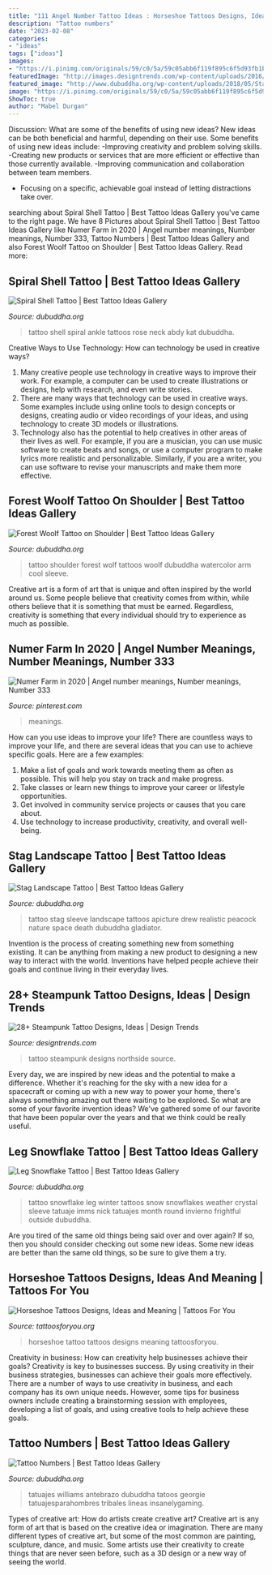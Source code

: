 ```yaml
---
title: "111 Angel Number Tattoo Ideas : Horseshoe Tattoos Designs, Ideas And Meaning"
description: "Tattoo numbers"
date: "2023-02-08"
categories:
- "ideas"
tags: ["ideas"]
images:
- "https://i.pinimg.com/originals/59/c0/5a/59c05abb6f119f895c6f5d93fb1bf715.jpg"
featuredImage: "http://images.designtrends.com/wp-content/uploads/2016/02/08111312/Northside-Steampunk-Tattoo-Design.jpg"
featured_image: "http://www.dubuddha.org/wp-content/uploads/2018/05/Stag-Landscape-Tattoo-by-Drew-Apicture-728x728.jpg"
image: "https://i.pinimg.com/originals/59/c0/5a/59c05abb6f119f895c6f5d93fb1bf715.jpg"
ShowToc: true
author: "Mabel Durgan"
---
```



Discussion: What are some of the benefits of using new ideas?
New ideas can be both beneficial and harmful, depending on their use. Some benefits of using new ideas include: 
-Improving creativity and problem solving skills.
-Creating new products or services that are more efficient or effective than those currently available.
-Improving communication and collaboration between team members. 
- Focusing on a specific, achievable goal instead of letting distractions take over.

	

		
searching about Spiral Shell Tattoo | Best Tattoo Ideas Gallery you've came to the right page. We have 8 Pictures about Spiral Shell Tattoo | Best Tattoo Ideas Gallery like Numer Farm in 2020 | Angel number meanings, Number meanings, Number 333, Tattoo Numbers | Best Tattoo Ideas Gallery and also Forest Woolf Tattoo on Shoulder | Best Tattoo Ideas Gallery. Read more:
		
    
## Spiral Shell Tattoo | Best Tattoo Ideas Gallery

<img loading=lazy src="http://www.dubuddha.org/wp-content/uploads/2016/09/Spiral-Shell-Tattoo-by-Kat-Abdy.jpg" onerror="this.onerror=null;this.src='https://tse4.mm.bing.net/th?id=OIP.eKsn0v9Yw_ciZWB-K8yuZQHaHa&amp;pid=15.1';" alt="Spiral Shell Tattoo | Best Tattoo Ideas Gallery">

_Source: dubuddha.org_

>tattoo shell spiral ankle tattoos rose neck abdy kat dubuddha. 

	

Creative Ways to Use Technology: How can technology be used in creative ways?
1. Many creative people use technology in creative ways to improve their work. For example, a computer can be used to create illustrations or designs, help with research, and even write stories.
2. There are many ways that technology can be used in creative ways. Some examples include using online tools to design concepts or designs, creating audio or video recordings of your ideas, and using technology to create 3D models or illustrations.
3. Technology also has the potential to help creatives in other areas of their lives as well. For example, if you are a musician, you can use music software to create beats and songs, or use a computer program to make lyrics more realistic and personalizable. Similarly, if you are a writer, you can use software to revise your manuscripts and make them more effective. 
    
## Forest Woolf Tattoo On Shoulder | Best Tattoo Ideas Gallery

<img loading=lazy src="http://www.dubuddha.org/wp-content/uploads/2017/11/Forest-Woolf-Tattoo-on-Shoulder-by-Russell-Van-Schaick-728x728.jpg" onerror="this.onerror=null;this.src='https://tse3.mm.bing.net/th?id=OIP.wLmLgvm758MsEnsiF6M1wQHaHa&amp;pid=15.1';" alt="Forest Woolf Tattoo on Shoulder | Best Tattoo Ideas Gallery">

_Source: dubuddha.org_

>tattoo shoulder forest wolf tattoos woolf dubuddha watercolor arm cool sleeve. 

	

Creative art is a form of art that is unique and often inspired by the world around us. Some people believe that creativity comes from within, while others believe that it is something that must be earned. Regardless, creativity is something that every individual should try to experience as much as possible.

    
## Numer Farm In 2020 | Angel Number Meanings, Number Meanings, Number 333

<img loading=lazy src="https://i.pinimg.com/originals/59/c0/5a/59c05abb6f119f895c6f5d93fb1bf715.jpg" onerror="this.onerror=null;this.src='https://tse2.mm.bing.net/th?id=OIP.NkLI7m2VNCb1Xp_K3xdhngHaLG&amp;pid=15.1';" alt="Numer Farm in 2020 | Angel number meanings, Number meanings, Number 333">

_Source: pinterest.com_

>meanings. 

	

How can you use ideas to improve your life?
There are countless ways to improve your life, and there are several ideas that you can use to achieve specific goals. Here are a few examples: 
1. Make a list of goals and work towards meeting them as often as possible. This will help you stay on track and make progress.
2. Take classes or learn new things to improve your career or lifestyle opportunities.
3. Get involved in community service projects or causes that you care about.
4. Use technology to increase productivity, creativity, and overall well-being.

    
## Stag Landscape Tattoo | Best Tattoo Ideas Gallery

<img loading=lazy src="http://www.dubuddha.org/wp-content/uploads/2018/05/Stag-Landscape-Tattoo-by-Drew-Apicture-728x728.jpg" onerror="this.onerror=null;this.src='https://tse4.mm.bing.net/th?id=OIP.J-yFBfcVJB2xgqYAehrmUQHaHa&amp;pid=15.1';" alt="Stag Landscape Tattoo | Best Tattoo Ideas Gallery">

_Source: dubuddha.org_

>tattoo stag sleeve landscape tattoos apicture drew realistic peacock nature space death dubuddha gladiator. 

	

Invention is the process of creating something new from something existing. It can be anything from making a new product to designing a new way to interact with the world. Inventions have helped people achieve their goals and continue living in their everyday lives.

    
## 28+ Steampunk Tattoo Designs, Ideas | Design Trends

<img loading=lazy src="http://images.designtrends.com/wp-content/uploads/2016/02/08111312/Northside-Steampunk-Tattoo-Design.jpg" onerror="this.onerror=null;this.src='https://tse4.mm.bing.net/th?id=OIP.tGfpl0vjyCgrxyv1rnfVOwHaHa&amp;pid=15.1';" alt="28+ Steampunk Tattoo Designs, Ideas | Design Trends">

_Source: designtrends.com_

>tattoo steampunk designs northside source. 

	

Every day, we are inspired by new ideas and the potential to make a difference. Whether it's reaching for the sky with a new idea for a spacecraft or coming up with a new way to power your home, there's always something amazing out there waiting to be explored. So what are some of your favorite invention ideas? We've gathered some of our favorite that have been popular over the years and that we think could be really useful.

    
## Leg Snowflake Tattoo | Best Tattoo Ideas Gallery

<img loading=lazy src="http://www.dubuddha.org/wp-content/uploads/2018/01/Leg-Snowflake-Tattoo-by-Nick-Imms-728x864.jpg" onerror="this.onerror=null;this.src='https://tse2.mm.bing.net/th?id=OIP.NPW_UVzjwK6qb8XCqWzkdAHaIy&amp;pid=15.1';" alt="Leg Snowflake Tattoo | Best Tattoo Ideas Gallery">

_Source: dubuddha.org_

>tattoo snowflake leg winter tattoos snow snowflakes weather crystal sleeve tatuaje imms nick tatuajes month round invierno frightful outside dubuddha. 

	

Are you tired of the same old things being said over and over again? If so, then you should consider checking out some new ideas. Some new ideas are better than the same old things, so be sure to give them a try.

    
## Horseshoe Tattoos Designs, Ideas And Meaning | Tattoos For You

<img loading=lazy src="http://www.tattoosforyou.org/wp-content/uploads/2013/11/Small-Horseshoe-Tattoo.jpg" onerror="this.onerror=null;this.src='https://tse1.mm.bing.net/th?id=OIP.S20XoOFsQmlH4F-XSyCCYgHaJr&amp;pid=15.1';" alt="Horseshoe Tattoos Designs, Ideas and Meaning | Tattoos For You">

_Source: tattoosforyou.org_

>horseshoe tattoo tattoos designs meaning tattoosforyou. 

	

Creativity in business: How can creativity help businesses achieve their goals?
Creativity is key to businesses success. By using creativity in their business strategies, businesses can achieve their goals more effectively. There are a number of ways to use creativity in business, and each company has its own unique needs. However, some tips for business owners include creating a brainstorming session with employees, developing a list of goals, and using creative tools to help achieve these goals.

    
## Tattoo Numbers | Best Tattoo Ideas Gallery

<img loading=lazy src="http://www.dubuddha.org/wp-content/uploads/2016/10/Tattoo-Numbers-by-Georgie-Williams-1.jpg" onerror="this.onerror=null;this.src='https://tse1.mm.bing.net/th?id=OIP.Z4iAZt5ajS54yIQ_7AwMZQHaHa&amp;pid=15.1';" alt="Tattoo Numbers | Best Tattoo Ideas Gallery">

_Source: dubuddha.org_

>tatuajes williams antebrazo dubuddha tatoos georgie tatuajesparahombres tribales lineas insanelygaming. 

	

Types of creative art: How do artists create creative art?
Creative art is any form of art that is based on the creative idea or imagination. There are many different types of creative art, but some of the most common are painting, sculpture, dance, and music. Some artists use their creativity to create things that are never seen before, such as a 3D design or a new way of seeing the world.

